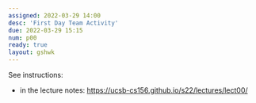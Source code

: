```yaml
---
assigned: 2022-03-29 14:00
desc: 'First Day Team Activity'
due: 2022-03-29 15:15
num: p00
ready: true
layout: gshwk
---
```


See instructions:
* in the lecture notes: <https://ucsb-cs156.github.io/s22/lectures/lect00/>
